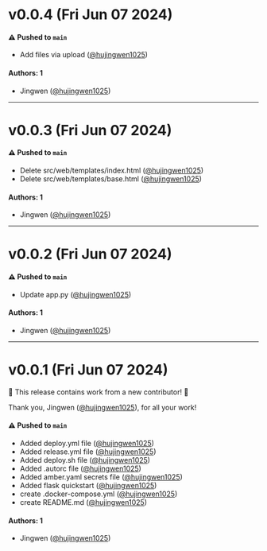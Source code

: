 # v0.0.4 (Fri Jun 07 2024)

#### ⚠️ Pushed to `main`

- Add files via upload ([@hujingwen1025](https://github.com/hujingwen1025))

#### Authors: 1

- Jingwen ([@hujingwen1025](https://github.com/hujingwen1025))

---

# v0.0.3 (Fri Jun 07 2024)

#### ⚠️ Pushed to `main`

- Delete src/web/templates/index.html ([@hujingwen1025](https://github.com/hujingwen1025))
- Delete src/web/templates/base.html ([@hujingwen1025](https://github.com/hujingwen1025))

#### Authors: 1

- Jingwen ([@hujingwen1025](https://github.com/hujingwen1025))

---

# v0.0.2 (Fri Jun 07 2024)

#### ⚠️ Pushed to `main`

- Update app.py ([@hujingwen1025](https://github.com/hujingwen1025))

#### Authors: 1

- Jingwen ([@hujingwen1025](https://github.com/hujingwen1025))

---

# v0.0.1 (Fri Jun 07 2024)

:tada: This release contains work from a new contributor! :tada:

Thank you, Jingwen ([@hujingwen1025](https://github.com/hujingwen1025)), for all your work!

#### ⚠️ Pushed to `main`

- Added deploy.yml file ([@hujingwen1025](https://github.com/hujingwen1025))
- Added release.yml file ([@hujingwen1025](https://github.com/hujingwen1025))
- Added deploy.sh file ([@hujingwen1025](https://github.com/hujingwen1025))
- Added .autorc file ([@hujingwen1025](https://github.com/hujingwen1025))
- Added amber.yaml secrets file ([@hujingwen1025](https://github.com/hujingwen1025))
- Added flask quickstart ([@hujingwen1025](https://github.com/hujingwen1025))
- create .docker-compose.yml ([@hujingwen1025](https://github.com/hujingwen1025))
- create README.md ([@hujingwen1025](https://github.com/hujingwen1025))

#### Authors: 1

- Jingwen ([@hujingwen1025](https://github.com/hujingwen1025))
